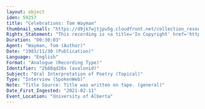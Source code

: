 ```yaml
---
layout: object
iden: 59257
title: "Celebrations: Tom Wayman"
thumbnail_small: "https://d9jk7wjtjpu5g.cloudfront.net/collection_resource_files/thumbnails/000/134/070/small/audio-default.png?1640840256"
Rights_Statement: "This recording is <a title='In Copyright' href='https://rightsstatements.org/page/InC/1.0/?language=en'>In Copyright</a> and is made available for non-commercial research and educational purposes, with permission from the rights holder(s). The University of Alberta wishes to hear from any copyright owner, or their representative, who believes that this recording has been used without authorization. Please contact <a title='erahelp@ualberta.ca' href='mailto:erahelp@ualberta.ca'>erahelp@ualberta.ca</a>. You may display/perform this material for non-commercial research or teaching purposes. For all other reproduction, performance or distribution uses, please contact the copyright holders"
Duration: "00:30:03"
Agent: "Wayman, Tom (Author)"
Date: "1983/11/30 (Publication)"
Language: "English"
Format: "Analogue (Recording Type)"
Identifier: "2b88qd26x (avalonid)"
Subject: "Oral Interpretation of Poetry (Topical)"
Type: "Interview (SpokenWeb)"
Note: "Title Source: Title was written on tape. (general)"
Date_First_Ingested: "2021-02-11"
Event_Location: "University of Alberta"
---
```


